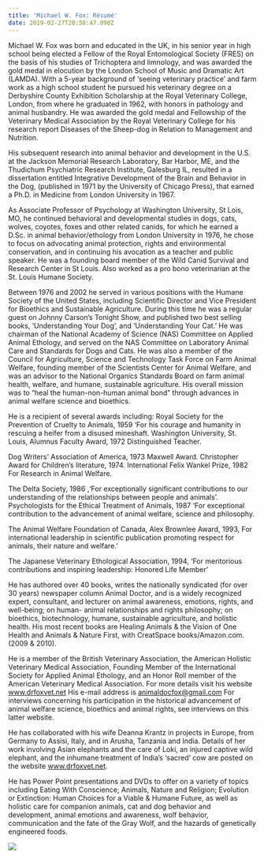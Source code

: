 ```yaml
---
title: 'Michael W. Fox: Résumé'
date: 2019-02-27T20:58:47.090Z
---
```

Michael W. Fox was born and educated in the UK, in his senior year in high school being elected a Fellow of the Royal Entomological Society (FRES) on the basis of his studies of Trichoptera and limnology, and was awarded the gold medal in elocution by the London School of Music and Dramatic Art (LAMDA). With a 5-year background of ‘seeing veterinary practice’ and farm work as a high school student he pursued his veterinary degree on a Derbyshire County Exhibition Scholarship at the Royal Veterinary College, London, from where he graduated in 1962, with honors in pathology and animal husbandry. He was awarded the gold medal and Fellowship of the Veterinary Medical Association by the Royal Veterinary College for his research report Diseases of the Sheep-dog in Relation to Management and Nutrition.

His subsequent research into animal behavior and development in the U.S. at the Jackson Memorial Research Laboratory, Bar Harbor, ME, and the Thudichum Psychiatric Research Institute, Galesburg IL, resulted in a dissertation entitled Integrative Development of the Brain and Behavior in the Dog, (published in 1971 by the University of Chicago Press), that earned a Ph.D. in Medicine from London University in 1967.

As Associate Professor of Psychology at Washington University, St Lois, MO, he continued behavioral and developmental studies in dogs, cats, wolves, coyotes, foxes and other related canids, for which he earned a D.Sc. in animal behavior/ethology from London University in 1976, he chose to focus on advocating animal protection, rights and environmental conservation, and in continuing his avocation as a teacher and public speaker. He was a founding board member of the Wild Canid Survival and Research Center in St Louis. Also worked as a pro bono veterinarian at the St. Louis Humane Society.

Between 1976 and 2002 he served in various positions with the Humane Society of the United States, including Scientific Director and Vice President for Bioethics and Sustainable Agriculture. During this time he was a regular guest on Johnny Carson’s Tonight Show, and published two best selling books, ‘Understanding Your Dog’, and ‘Understanding Your Cat.’ He was chairman of the National Academy of Science (NAS) Committee on Applied Animal Ethology, and served on the NAS Committee on Laboratory Animal Care and Standards for Dogs and Cats. He was also a member of the Council for Agriculture, Science and Technology Task Force on Farm Animal Welfare, founding member of the Scientists Center for Animal Welfare, and was an advisor to the National Organics Standards Board on farm animal health, welfare, and humane, sustainable agriculture. His overall mission was to “heal the human-non-human animal bond” through advances in animal welfare science and bioethics.

 He is a recipient of several awards including: Royal Society for the Prevention of Cruelty to Animals, 1959 ‘For his courage and humanity in rescuing a heifer from a disused mineshaft. Washington University, St. Louis, Alumnus Faculty Award, 1972 Distinguished Teacher.

Dog Writers’ Association of America, 1973 Maxwell Award. Christopher Award for Children’s literature, 1974. International Felix Wankel Prize, 1982 For Research in Animal Welfare.

The Delta Society, 1986 ,‘For exceptionally significant contributions to our understanding of the relationships between people and animals’. Psychologists for the Ethical Treatment of Animals, 1987 ‘For exceptional contribution to the advancement of animal welfare, science and philosophy.

The Animal Welfare Foundation of Canada, Alex Brownlee Award, 1993, For international leadership in scientific publication promoting respect for animals, their nature and welfare.’

The Japanese Veterinary Ethological Association, 1994, ‘For meritorious contributions and inspiring leadership: Honored Life Member’

He has authored over 40 books, writes the nationally syndicated (for over 30 years) newspaper column Animal Doctor, and is a widely recognized expert, consultant, and  lecturer on animal awareness, emotions, rights, and well-being; on  human- animal relationships and rights philosophy; on bioethics, biotechnology, humane, sustainable agriculture, and holistic health. His most recent books are Healing Animals & the Vision of One Health and Animals & Nature First, with CreatSpace books/Amazon.com. (2009 & 2010).

He is a member of the British Veterinary Association, the American Holistic Veterinary Medical Association, Founding Member of the International Society for Applied Animal Ethology, and an Honor Roll member of the American Veterinary Medical Association.  For more details visit his website www.drfoxvet.net  His e-mail address is [animaldocfox@gmail.com](mailto:animaldocfox@gmail.com) For interviews concerning his participation in the historical advancement of animal welfare science, bioethics and animal rights, see interviews on this latter website.

He has collaborated with his wife Deanna Krantz in projects in Europe, from Germany to Assisi, Italy, and in Arusha, Tanzania and India. Details of her work involving Asian elephants and the care of Loki, an injured captive wild elephant, and the inhumane treatment of India’s ‘sacred’ cow are posted on the website www.drfoxvet.net.

He has Power Point presentations and DVDs to offer on a variety of topics including Eating With Conscience; Animals, Nature and Religion; Evolution or Extinction: Human Choices for a Viable & Humane Future, as well as holistic care for companion animals, cat and dog behavior and development, animal emotions and awareness, wolf behavior, communication and the fate of the Gray Wolf,  and the hazards of genetically engineered foods.

![](/img/resume.jpg)
